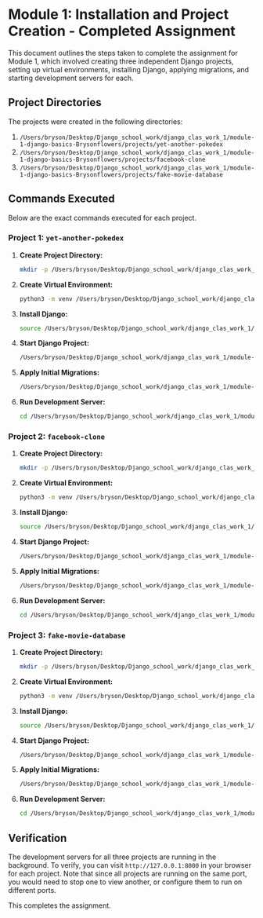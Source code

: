# Module 1: Installation and Project Creation - Completed Assignment

This document outlines the steps taken to complete the assignment for Module 1, which involved creating three independent Django projects, setting up virtual environments, installing Django, applying migrations, and starting development servers for each.

## Project Directories

The projects were created in the following directories:

1.  `/Users/bryson/Desktop/Django_school_work/django_clas_work_1/module-1-django-basics-Brysonflowers/projects/yet-another-pokedex`
2.  `/Users/bryson/Desktop/Django_school_work/django_clas_work_1/module-1-django-basics-Brysonflowers/projects/facebook-clone`
3.  `/Users/bryson/Desktop/Django_school_work/django_clas_work_1/module-1-django-basics-Brysonflowers/projects/fake-movie-database`

## Commands Executed

Below are the exact commands executed for each project.

### Project 1: `yet-another-pokedex`

1.  **Create Project Directory:**
    ```bash
    mkdir -p /Users/bryson/Desktop/Django_school_work/django_clas_work_1/module-1-django-basics-Brysonflowers/projects/yet-another-pokedex
    ```

2.  **Create Virtual Environment:**
    ```bash
    python3 -m venv /Users/bryson/Desktop/Django_school_work/django_clas_work_1/module-1-django-basics-Brysonflowers/projects/yet-another-pokedex/.venv
    ```

3.  **Install Django:**
    ```bash
    source /Users/bryson/Desktop/Django_school_work/django_clas_work_1/module-1-django-basics-Brysonflowers/projects/yet-another-pokedex/.venv/bin/activate && pip install django
    ```

4.  **Start Django Project:**
    ```bash
    /Users/bryson/Desktop/Django_school_work/django_clas_work_1/module-1-django-basics-Brysonflowers/projects/yet-another-pokedex/.venv/bin/django-admin startproject yet_another_pokedex /Users/bryson/Desktop/Django_school_work/django_clas_work_1/module-1-django-basics-Brysonflowers/projects/yet-another-pokedex
    ```

5.  **Apply Initial Migrations:**
    ```bash
    /Users/bryson/Desktop/Django_school_work/django_clas_work_1/module-1-django-basics-Brysonflowers/projects/yet-another-pokedex/.venv/bin/python /Users/bryson/Desktop/Django_school_work/django_clas_work_1/module-1-django-basics-Brysonflowers/projects/yet-another-pokedex/manage.py migrate
    ```

6.  **Run Development Server:**
    ```bash
    cd /Users/bryson/Desktop/Django_school_work/django_clas_work_1/module-1-django-basics-Brysonflowers/projects/yet-another-pokedex && /Users/bryson/Desktop/Django_school_work/django_clas_work_1/module-1-django-basics-Brysonflowers/projects/yet-another-pokedex/.venv/bin/python manage.py runserver &
    ```

### Project 2: `facebook-clone`

1.  **Create Project Directory:**
    ```bash
    mkdir -p /Users/bryson/Desktop/Django_school_work/django_clas_work_1/module-1-django-basics-Brysonflowers/projects/facebook-clone
    ```

2.  **Create Virtual Environment:**
    ```bash
    python3 -m venv /Users/bryson/Desktop/Django_school_work/django_clas_work_1/module-1-django-basics-Brysonflowers/projects/facebook-clone/.venv
    ```

3.  **Install Django:**
    ```bash
    source /Users/bryson/Desktop/Django_school_work/django_clas_work_1/module-1-django-basics-Brysonflowers/projects/facebook-clone/.venv/bin/activate && pip install django
    ```

4.  **Start Django Project:**
    ```bash
    /Users/bryson/Desktop/Django_school_work/django_clas_work_1/module-1-django-basics-Brysonflowers/projects/facebook-clone/.venv/bin/django-admin startproject facebook_clone /Users/bryson/Desktop/Django_school_work/django_clas_work_1/module-1-django-basics-Brysonflowers/projects/facebook-clone
    ```

5.  **Apply Initial Migrations:**
    ```bash
    /Users/bryson/Desktop/Django_school_work/django_clas_work_1/module-1-django-basics-Brysonflowers/projects/facebook-clone/.venv/bin/python /Users/bryson/Desktop/Django_school_work/django_clas_work_1/module-1-django-basics-Brysonflowers/projects/facebook-clone/manage.py migrate
    ```

6.  **Run Development Server:**
    ```bash
    cd /Users/bryson/Desktop/Django_school_work/django_clas_work_1/module-1-django-basics-Brysonflowers/projects/facebook-clone && /Users/bryson/Desktop/Django_school_work/django_clas_work_1/module-1-django-basics-Brysonflowers/projects/facebook-clone/.venv/bin/python manage.py runserver &
    ```

### Project 3: `fake-movie-database`

1.  **Create Project Directory:**
    ```bash
    mkdir -p /Users/bryson/Desktop/Django_school_work/django_clas_work_1/module-1-django-basics-Brysonflowers/projects/fake-movie-database
    ```

2.  **Create Virtual Environment:**
    ```bash
    python3 -m venv /Users/bryson/Desktop/Django_school_work/django_clas_work_1/module-1-django-basics-Brysonflowers/projects/fake-movie-database/.venv
    ```

3.  **Install Django:**
    ```bash
    source /Users/bryson/Desktop/Django_school_work/django_clas_work_1/module-1-django-basics-Brysonflowers/projects/fake-movie-database/.venv/bin/activate && pip install django
    ```

4.  **Start Django Project:**
    ```bash
    /Users/bryson/Desktop/Django_school_work/django_clas_work_1/module-1-django-basics-Brysonflowers/projects/fake-movie-database/.venv/bin/django-admin startproject fake_movie_database /Users/bryson/Desktop/Django_school_work/django_clas_work_1/module-1-django-basics-Brysonflowers/projects/fake-movie-database
    ```

5.  **Apply Initial Migrations:**
    ```bash
    /Users/bryson/Desktop/Django_school_work/django_clas_work_1/module-1-django-basics-Brysonflowers/projects/fake-movie-database/.venv/bin/python /Users/bryson/Desktop/Django_school_work/django_clas_work_1/module-1-django-basics-Brysonflowers/projects/fake-movie-database/manage.py migrate
    ```

6.  **Run Development Server:**
    ```bash
    cd /Users/bryson/Desktop/Django_school_work/django_clas_work_1/module-1-django-basics-Brysonflowers/projects/fake-movie-database && /Users/bryson/Desktop/Django_school_work/django_clas_work_1/module-1-django-basics-Brysonflowers/projects/fake-movie-database/.venv/bin/python manage.py runserver &
    ```

## Verification

The development servers for all three projects are running in the background. To verify, you can visit `http://127.0.0.1:8000` in your browser for each project. Note that since all projects are running on the same port, you would need to stop one to view another, or configure them to run on different ports.

This completes the assignment.